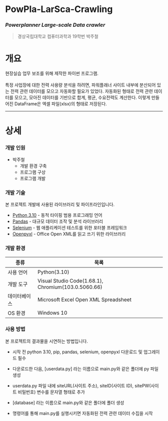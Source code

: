 # PowPla-LarSca-Crawling
### _Powerplanner Large-scale Data crawler_
>경상국립대학교 컴퓨터과학과 19학번
>박주철

# 개요
현장실습 업무 보조를 위해 제작한 파이썬 프로그램. <br><br>
특정 사업장에 대한 전력 사용량 분석을 하려면, 파워플래너 사이트 내부에 분산되어 있는 전력 관련 데이터를 모으고 자동화할 필요가 있었다.
자동화된 형태로 전력 관련 데이터를 모으고, 모아진 데이터를 기반으로 합계, 평균, 수요전력도 계산한다.
이렇게 만들어진 DataFrame은 엑셀 파일(xlsx)의 형태로 저장된다.
***

# 상세
### 개발 인원
 - 박주철
   - 개발 환경 구축
   - 프로그램 구상
   - 프로그램 개발

### 개발 기술
본 프로젝트 개발에 사용된 라이브러리 및 파이프라인입니다.
- [Python 3.10] - 동적 타이핑 범용 프로그래밍 언어
- [Pandas] - 대규모 데이터 조작 및 분석 라이브러리
- [Selenium] - 웹 애플리케이션 테스트를 위한 포터블 프레임워크
- [Openpyxl] - Office Open XML를 읽고 쓰기 위한 라이브러리

### 개발 환경
| 종류 | 목록 |
| ------ | ------ |
| 사용 언어 | Python(3.10) |
| 개발 도구 | Visual Studio Code(1.68.1), Chromium(103.0.5060.66) |
| 데이터베이스 | Microsoft Excel Open XML Spreadsheet |
| OS 환경 | Windows 10 |

### 사용 방법
본 프로젝트의 결과물을 시연하는 방법입니다.
- 시작 전 python 3.10, pip, pandas, selenium, openpyxl 다운로드 및 업그레이드 필수
- 다운로드한 다음, [userdata.py] 라는 이름으로 main.py와 같은 폴더에 py 파일 생성
- userdata.py 파일 내에 siteURL(사이트 주소), siteID(사이트 ID), sitePW(사이트 비밀번호) 변수를 문자열 형태로 추가
- [database] 라는 이름으로 main.py와 같은 폴더에 폴더 생성
- 명령어를 통해 main.py를 실행시키면 자동화된 전력 관련 데이터 수집을 시작

   [Python 3.10]: <https://www.python.org/downloads/release/python-3100/>
   [Numpy]: <https://github.com/numpy/numpy>
   [Pandas]: <https://github.com/pandas-dev/pandas>
   [Selenium]: <https://github.com/SeleniumHQ/selenium>
   [Openpyxl]: <https://foss.heptapod.net/openpyxl/openpyxl>
